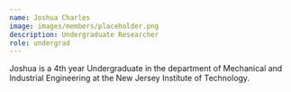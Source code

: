 ```yaml
---
name: Joshua Charles
image: images/members/placeholder.png
description: Undergraduate Researcher 
role: undergrad 
---
```


Joshua is a 4th year Undergraduate in the department of Mechanical and Industrial Engineering at the New Jersey Institute of Technology.